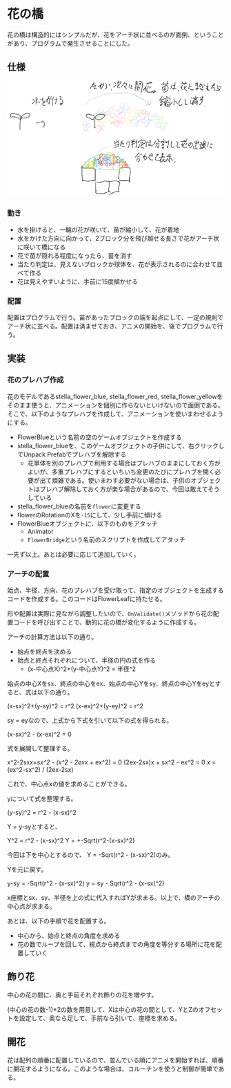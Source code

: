 # 花の橋
花の橋は構造的にはシンプルだが、花をアーチ状に並べるのが面倒、ということがあり、プログラムで発生させることにした。

## 仕様
![イメージ](Images/flower-bridge.png)

### 動き
- 水を掛けると、一輪の花が咲いて、苗が縮小して、花が着地
- 水をかけた方向に向かって、2ブロック分を飛び越せる長さで花がアーチ状に咲いて橋になる
- 花で苗が隠れる程度になったら、苗を消す
- 当たり判定は、見えないブロックか球体を、花が表示されるのに合わせて並べて作る
- 花は見えやすいように、手前に15度傾かせる

### 配置
配置はプログラムで行う。苗があったブロックの端を起点にして、一定の規則でアーチ状に並べる。配置は済ませておき、アニメの開始を、後でプログラムで行う。

## 実装

### 花のプレハブ作成
花のモデルであるstella_flower_blue, stella_flower_red, stella_flower_yellowをそのまま使うと、アニメーションを個別に作らないといけないので面倒である。そこで、以下のようなプレハブを作成して、アニメーションを使いまわせるようにする。

- FlowerBlueという名前の空のゲームオブジェクトを作成する
- stella_flower_blueを、このゲームオブジェクトの子供にして、右クリックしてUnpack Prefabでプレハブを解除する
  - 花単体を別のプレハブで利用する場合はプレハブのままにしておく方がよいが、多重プレハブにするといちいち変更のたびにプレハブを開く必要が出て煩雑である。使いまわす必要がない場合は、子供のオブジェクトはプレハブ解除しておく方が楽な場合があるので、今回は敢えてそうしている
- stella_flower_blueの名前を`flower`に変更する
- flowerのRotationのXを`-15`にして、少し手前に傾ける
- FlowerBlueオブジェクトに、以下のものをアタッチ
  - Animator
  - `FlowerBridge`という名前のスクリプトを作成してアタッチ

一先ず以上。あとは必要に応じて追加していく。


### アーチの配置
始点、半径、方向、花のプレハブを受け取って、指定のオブジェクトを生成するコードを作成する。このコードはFlowerLeafに持たせる。

形や配置は実際に見ながら調整したいので、`OnValidate()`メソッドから花の配置コードを呼び出すことで、動的に花の橋が変化するように作成する。

アーチの計算方法は以下の通り。

- 始点を終点を決める
- 始点と終点それぞれについて、半径の円の式を作る
  - (x-中心点X)^2+(y-中心点Y)^2 = 半径^2

始点の中心Xをsx、終点の中心をex、始点の中心Yをsy、終点の中心Yをeyとすると、式は以下の通り。

(x-sx)^2+(y-sy)^2 = r^2
(x-ex)^2+(y-ey)^2 = r^2

sy = eyなので、上式から下式を引いて以下の式を得られる。

(x-sx)^2 - (x-ex)^2 = 0

式を展開して整理する。

x^2-2sx*x+sx^2 - (x^2 - 2ex*x + ex^2) = 0
(2ex-2sx)x + sx^2 - ex^2 = 0
x = (ex^2-sx^2) / (2ex-2sx)

これで、中心点xの値を求めることができる。

yについて式を整理する。

(y-sy)^2 = r^2 - (x-sx)^2

Y = y-syとすると、

Y^2 = r^2 - (x-sx)^2
Y = +-Sqrt(r^2-(x-sx)^2)

今回は下を中心とするので、 Y = -Sqrt(r^2 - (x-sx)^2)のみ。

Yを元に戻す。

y-sy = -Sqrt(r^2 - (x-sx)^2)
y = sy - Sqrt(r^2 - (x-sx)^2)

x座標とsx、sy、半径を上の式に代入すればYが求まる。以上で、橋のアーチの中心点が求まる。

あとは、以下の手順で花を配置する。

- 中心から、始点と終点の角度を求める
- 花の数でループを回して、視点から終点までの角度を等分する場所に花を配置していく

## 飾り花
中心の花の間に、奥と手前それぞれ飾りの花を増やす。

(中心の花の数-1)*2の数を用意して、Xは中心の花の間として、YとZのオフセットを設定して、奥なら足して、手前なら引いて、座標を求める。

## 開花
花は配列の順番に配置しているので、並んでいる順にアニメを開始すれば、順番に開花するようになる。このような場合は、コルーチンを使うと制御が簡単である。
